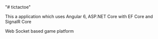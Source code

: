 "# tictactoe" 

This a application which uses Angular 6, ASP.NET Core with EF Core and SignalR Core

Web Socket based game platform